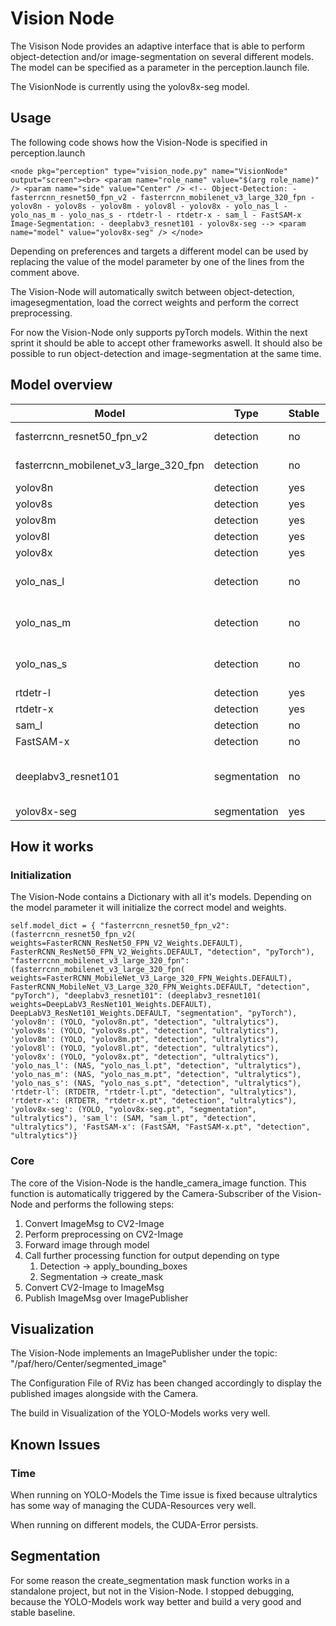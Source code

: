 # Vision Node

The Visison Node provides an adaptive interface that is able to perform object-detection and/or image-segmentation
on several different models. The model can be specified as a parameter in the perception.launch file.

The VisionNode is currently using the yolov8x-seg model.

## Usage

The following code shows how the Vision-Node is specified in perception.launch

`
<node pkg="perception" type="vision_node.py" name="VisionNode" output="screen"><br>
    <param name="role_name" value="$(arg role_name)" />
    <param name="side" value="Center" />
     <!--
      Object-Detection:
      - fasterrcnn_resnet50_fpn_v2
      - fasterrcnn_mobilenet_v3_large_320_fpn
      - yolov8n
      - yolov8s
      - yolov8m
      - yolov8l
      - yolov8x
      - yolo_nas_l
      - yolo_nas_m
      - yolo_nas_s
      - rtdetr-l
      - rtdetr-x
      - sam_l
      - FastSAM-x
      Image-Segmentation:
      - deeplabv3_resnet101
      - yolov8x-seg
      -->
    <param name="model" value="yolov8x-seg" />
  </node>
`

Depending on preferences and targets a different model can be used by replacing the value of the model parameter
by one of the lines from the comment above.

The Vision-Node will automatically switch between object-detection, imagesegmentation, load the correct weights and perform the correct preprocessing.

For now the Vision-Node only supports pyTorch models. Within the next sprint it should be able to
accept other frameworks aswell. It should also be possible to run object-detection and image-segmentation at the same time.

## Model overview

| Model                                 | Type         | Stable | Comments                              |
|---------------------------------------|--------------|--------|---------------------------------------|
| fasterrcnn_resnet50_fpn_v2            | detection    | no     | CUDA-Problems                         |
| fasterrcnn_mobilenet_v3_large_320_fpn | detection    | no     | CUDA-Problems                         |
| yolov8n                               | detection    | yes    |                                       |
| yolov8s                               | detection    | yes    |                                       |
| yolov8m                               | detection    | yes    |                                       |
| yolov8l                               | detection    | yes    |                                       |
| yolov8x                               | detection    | yes    |                                       |
| yolo_nas_l                            | detection    | no     | Missing super_gradients package error |
| yolo_nas_m                            | detection    | no     | Missing super_gradients package error |
| yolo_nas_s                            | detection    | no     | Missing super_gradients package error |
| rtdetr-l                              | detection    | yes    |                                       |
| rtdetr-x                              | detection    | yes    |                                       |
| sam_l                                 | detection    | no     | Ultralytics Error                     |
| FastSAM-x                             | detection    | no     | CUDA Problems                         |
| deeplabv3_resnet101                   | segmentation | no     | CUDA Problems, Segmentation Problems  |
| yolov8x-seg                           | segmentation | yes    |                                       |

## How it works

### Initialization

The Vision-Node contains a Dictionary with all it's models. Depending on the model parameter it will initialize the correct model and weights.

`self.model_dict = {
            "fasterrcnn_resnet50_fpn_v2":
            (fasterrcnn_resnet50_fpn_v2(
                weights=FasterRCNN_ResNet50_FPN_V2_Weights.DEFAULT),
                FasterRCNN_ResNet50_FPN_V2_Weights.DEFAULT,
                "detection",
                "pyTorch"),
            "fasterrcnn_mobilenet_v3_large_320_fpn":
            (fasterrcnn_mobilenet_v3_large_320_fpn(
                weights=FasterRCNN_MobileNet_V3_Large_320_FPN_Weights.DEFAULT),
                FasterRCNN_MobileNet_V3_Large_320_FPN_Weights.DEFAULT,
                "detection",
                "pyTorch"),
            "deeplabv3_resnet101":
            (deeplabv3_resnet101(
                weights=DeepLabV3_ResNet101_Weights.DEFAULT),
                DeepLabV3_ResNet101_Weights.DEFAULT,
                "segmentation",
                "pyTorch"),
            'yolov8n': (YOLO, "yolov8n.pt", "detection", "ultralytics"),
            'yolov8s': (YOLO, "yolov8s.pt", "detection", "ultralytics"),
            'yolov8m': (YOLO, "yolov8m.pt", "detection", "ultralytics"),
            'yolov8l': (YOLO, "yolov8l.pt", "detection", "ultralytics"),
            'yolov8x': (YOLO, "yolov8x.pt", "detection", "ultralytics"),
            'yolo_nas_l': (NAS, "yolo_nas_l.pt", "detection", "ultralytics"),
            'yolo_nas_m': (NAS, "yolo_nas_m.pt", "detection", "ultralytics"),
            'yolo_nas_s': (NAS, "yolo_nas_s.pt", "detection", "ultralytics"),
            'rtdetr-l': (RTDETR, "rtdetr-l.pt", "detection", "ultralytics"),
            'rtdetr-x': (RTDETR, "rtdetr-x.pt", "detection", "ultralytics"),
            'yolov8x-seg': (YOLO, "yolov8x-seg.pt", "segmentation", "ultralytics"),
            'sam_l': (SAM, "sam_l.pt", "detection", "ultralytics"),
            'FastSAM-x': (FastSAM, "FastSAM-x.pt", "detection", "ultralytics")}`

### Core

The core of the Vision-Node is the handle_camera_image function.
This function is automatically triggered by the Camera-Subscriber of the Vision-Node and performs the following steps:

1. Convert ImageMsg to CV2-Image
2. Perform preprocessing on CV2-Image
3. Forward image through model
4. Call further processing function for output depending on type
   1. Detection -> apply_bounding_boxes
   2. Segmentation -> create_mask
5. Convert CV2-Image to ImageMsg
6. Publish ImageMsg over ImagePublisher

## Visualization

The Vision-Node implements an ImagePublisher under the topic: "/paf/hero/Center/segmented_image"

The Configuration File of RViz has been changed accordingly to display the published images alongside with the Camera.

The build in Visualization of the YOLO-Models works very well.

## Known Issues

### Time

When running on YOLO-Models the Time issue is fixed because ultralytics has some way of managing the CUDA-Resources very well.

When running on different models, the CUDA-Error persists.

## Segmentation

For some reason the create_segmentation mask function works in a standalone project, but not in the Vision-Node.
I stopped debugging, because the YOLO-Models work way better and build a very good and stable baseline.
